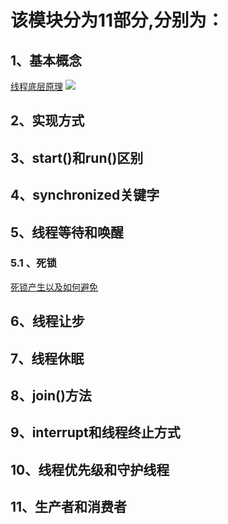 # 该模块分为11部分,分别为：
## 1、基本概念

[线程底层原理](https://www.cnblogs.com/LeeMengxu/articles/LeeMengxu.html)
![](https://images2017.cnblogs.com/blog/1171706/201709/1171706-20170924170925900-1122265371.png)
## 2、实现方式
## 3、start()和run()区别
## 4、synchronized关键字
## 5、线程等待和唤醒
### 5.1 、死锁
[死锁产生以及如何避免](https://blog.csdn.net/ls5718/article/details/51896159)
## 6、线程让步
## 7、线程休眠
## 8、join()方法
## 9、interrupt和线程终止方式
## 10、线程优先级和守护线程
## 11、生产者和消费者
